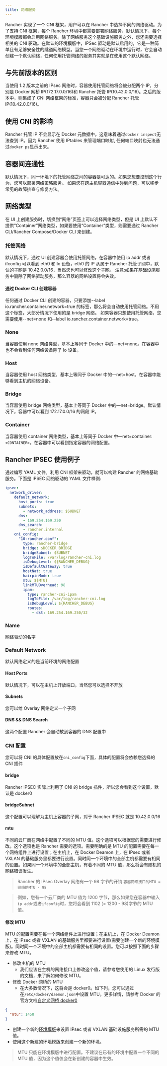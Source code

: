 ```yaml
---
title: 网络服务
---
```


Rancher 实现了一个 CNI 框架，用户可以在 Rancher 中选择不同的网络驱动。为了支持 CNI 框架，每个 Rancher 环境中都需要部署网络服务，默认情况下，每个环境模版都会启用网络服务。除了网络服务这个基础设施服务之外，您还需要选择相关的 CNI 驱动。在默认的环境模版中，IPSec 驱动是默认启用的，它是一种简单且有足够安全性的隧道网络模型。当您一个网络驱动在环境中运行时，它会自动创建一个默认网络，任何使用托管网络的服务其实就是在使用这个默认网络。

## 与先前版本的区别

当使用 1.2 版本之前的 IPsec 网络时，容器使用托管网络将会被分配两个 IP，分别是 Docker 网桥 IP(172.17.0.0/16)和 Rancher 托管 IP(10.42.0.0/16)。之后的版本中，则集成了 CNI 网络框架的标准，容器只会被分配 Rancher 托管 IP(10.42.0.0/16)。

## 使用 CNI 的影响

Rancher 托管 IP 不会显示在 Docker 元数据中，这意味着通过`docker inspect`无法查到 IP。因为 Rancher 使用 IPtables 来管理端口映射, 任何端口映射也无法通过`docker ps`显示出来。

## 容器间连通性

默认情况下，同一环境下的托管网络之间的容器是可达的。如果您想要控制这个行为，您可以部署网络策略服务。
如果您在跨主机容器通信中碰到问题，可以移步常见的故障排查与修复方法。

## 网络类型

在 UI 上创建服务时，切换到“网络”页签上可以选择网络类型，但是 UI 上默认不提供“Container”网络类型，如果要使用“Container”类型，则需要通过 Rancher CLI/Rancher Compose/Docker CLI 来创建。

### 托管网络

默认情况下，通过 UI 创建容器会使用托管网络，在容器中使用 ip addr 或者 ifconfig 可以看到 eth0 和 lo 设备，eth0 的 IP 从属于 Rancher 托管子网中，默认的子网是 10.42.0.0/16，当然您也可以修改这个子网。
注意:如果在基础设施服务中删除了网络驱动服务，那么容器的网络设置将会失效。

#### 通过 Docker CLI 创建容器

任何通过 Docker CLI 创建的容器，只要添加--label io.rancher.container.network=true 的标签，那么将会自动使用托管网络。不用这个标签，大部分情况下使用的是 bridge 网络。
如果容器只想使用托管网络，您需要使用--net=none 和--label io.rancher.container.network=true。

### None

当容器使用 none 网络类型，基本上等同于 Docker 中的—net=none。在容器中也不会看到任何网络设备除了 lo 设备。

### Host

当容器使用 host 网络类型，基本上等同于 Docker 中的—net=host。在容器中能够看到主机的网络设备。

### Bridge

当容器使用 bridge 网络类型，基本上等同于 Docker 中的—net=bridge。默认情况下，容器中可以看到 172.17.0.0/16 的网段 IP。

### Container

当容器使用 container 网络类型，基本上等同于 Docker 中—net=container:`<CONTAINER>`。在容器中可以看到指定容器的网络配置。

## Rancher IPSEC 使用例子

通过编写 YAML 文件，利用 CNI 框架来驱动，就可以构建 Rancher 的网络基础服务。下面是 IPSEC 网络驱动的 YAML 文件样例:

```yml
ipsec:
  network_driver:
    default_network:
      host_ports: true
      subnets:
        - network_address: $SUBNET
      dns:
        - 169.254.169.250
      dns_search:
        - rancher.internal
    cni_config:
      "10-rancher.conf":
        type: rancher-bridge
        bridge: $DOCKER_BRIDGE
        bridgeSubnet: $SUBNET
        logToFile: /var/log/rancher-cni.log
        isDebugLevel: ${RANCHER_DEBUG}
        isDefaultGateway: true
        hostNat: true
        hairpinMode: true
        mtu: ${MTU}
        linkMTUOverhead: 98
        ipam:
          type: rancher-cni-ipam
          logToFile: /var/log/rancher-cni.log
          isDebugLevel: ${RANCHER_DEBUG}
          routes:
            - dst: 169.254.169.250/32
```

### Name

网络驱动的名字

### Default Network

默认网络定义的是当前环境的网络配置

#### Host Ports

默认情况下，可以在主机上开放端口，当然您可以选择不开放

#### Subnets

您可以给 Overlay 网络定义一个子网

#### DNS && DNS Search

这两个配置 Rancher 会自动放到容器的 DNS 配置中

### CNI 配置

您可以将 CNI 的具体配置放在`cni_config`下面，具体的配置将会依赖您选择的 CNI 插件

#### bridge

Rancher IPSEC 实际上利用了 CNI 的 bridge 插件，所以您会看到这个设置，默认是 docker0

#### bridgeSubnet

这个配置可以理解为主机上容器的子网，对于 Rancher IPSEC 就是 10.42.0.0/16

#### mtu

不同的云厂商在网络中配置了不同的 MTU 值。这个选项可以根据您的需要进行修改。这个选项也是 Rancher 需要的选项。需要明确的是 MTU 的配置需要在每一个网络组件上进行设置；在主机上，在 Docker Deamon 上，在 IPsec 或者 VXLAN 的基础服务里都要进行设置。同时同一个环境中的全部主机都需要有相同的设置。如果同一个环境中的全部主机，有着不同的 MTU 值，那么将会有随机的网络错误发生。

> Rancher 的 IPsec Overlay 网络有一个 98 字节的开销
> `容器网络接口的MTU = 网络的MTU - 98`

> 例如，您有一个云厂商的 MTU 值为 1200 字节，那么如果您在容器中输入`ip addr`或者`ifconfig`时，您将会看到 1102 (= 1200 - 98)字节的 MTU 值。

#### 修改 MTU

MTU 的配置需要在每一个网络组件上进行设置；在主机上，在 Docker Deamon 上，在 IPsec 或者 VXLAN 的基础服务里都要进行设置(需要创建一个新的环境模版)。同时同一个环境中的全部主机都需要有相同的设置。您可以按照下面的步骤来修改 MTU。

- 修改主机的 MTU
  - 我们应该在主机的网络接口上修改这个值，请参考您使用的 Linux 发行版的文档，来了解如何修改 MTU。
- 修改 Docker 网桥的 MTU
  - 在大多数情况下，这将会是 docker0。如下列，您可以通过在`/etc/docker/daemon.json`中设置 MTU。更多详情，请参考 Docker 的官方文档[自定义网桥 docker0](https://docs.docker.com/engine/userguide/networking/default_network/custom-docker0/)

```json
{
  "mtu": 1450
}
```

- 创建一个新的[环境模版](/docs/rancher1/configurations/environments/#什么是环境模版)来设置 IPsec 或者 VXLAN 基础设施服务所需的 MTU 值。
- 使用这个新建的环境模版来创建一个新的环境。

> MTU 只能在环境模版中进行配置。不建议在已有的环境中配置一个不同的 MTU 值，因为这个值仅会在新创建的容器中生效。
